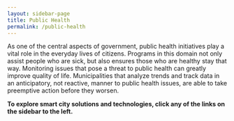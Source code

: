 ```yaml
---
layout: sidebar-page
title: Public Health 
permalink: /public-health
---
```

As one of the central aspects of government, public health initiatives play a vital role in the everyday lives of citizens. Programs in this domain not only assist people who are sick, but also ensures those who are healthy stay that way. Monitoring issues that pose a threat to public health can greatly improve quality of life. Municipalities that analyze trends and track data in an anticipatory, not reactive, manner to public health issues, are able to take preemptive action before they worsen.

**To explore smart city solutions and technologies, click any of the links on the sidebar to the left.**
